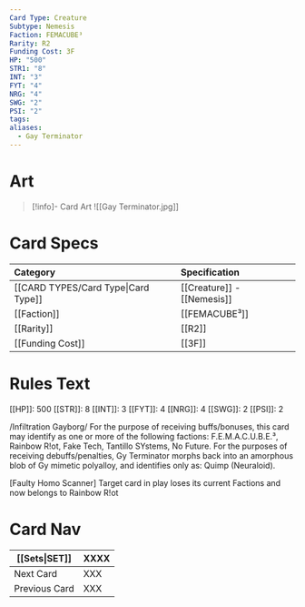 ```yaml
---
Card Type: Creature
Subtype: Nemesis
Faction: FEMACUBE³
Rarity: R2
Funding Cost: 3F
HP: "500"
STR1: "8"
INT: "3"
FYT: "4"
NRG: "4"
SWG: "2"
PSI: "2"
tags: 
aliases:
  - Gay Terminator
---
```

# Art

> [!info]- Card Art
> ![[Gay Terminator.jpg]]

# Card Specs

| Category | Specification| 
| :--- | :--- |
| [[CARD TYPES/Card Type\|Card Type]] | [[Creature]] - [[Nemesis]] |  
| [[Faction]] | [[FEMACUBE³]] |  
| [[Rarity]] | [[R2]] |  
| [[Funding Cost]] | [[3F]] |  

# Rules Text  

[[HP]]: 500 [[STR]]: 8 [[INT]]: 3 [[FYT]]: 4 [[NRG]]: 4 [[SWG]]: 2 [[PSI]]: 2  

/Infiltration Gayborg/ 
For the purpose of receiving buffs/bonuses, this card may identify as one or more of the following factions: 
F.E.M.A.C.U.B.E.³, Rainbow R!ot, Fake Tech, Tantillo SYstems, No Future. 
For the purposes of receiving debuffs/penalties, Gy Terminator morphs back into an amorphous blob of Gy mimetic polyalloy, 
and identifies only as: Quimp (Neuraloid).

[Faulty Homo Scanner] 
Target card in play loses its current Factions and now belongs to Rainbow R!ot 

# Card Nav

| [[Sets\|SET]] | XXXX |
| --- | --- |
| Next Card | XXX |
| Previous Card | XXX |

